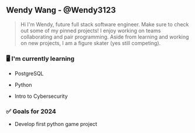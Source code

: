 ## Wendy Wang - @Wendy3123
>Hi I'm Wendy, future full stack software engineer. Make sure to check out some of my pinned projects!
>I enjoy working on teams collaborating and pair programming. 
>Aside from learning and working on new projects, I am a figure skater (yes still competing).
### 🖥 I'm currently learning
- PostgreSQL
* Python
+ Intro to Cybersecurity
### ✅ Goals for 2024
- Develop first python game project

<!--
**Wendy3123/Wendy3123** is a ✨ _special_ ✨ repository because its `README.md` (this file) appears on your GitHub profile.

Here are some ideas to get you started:

- 🔭 I’m currently working on ...
- 🌱 I’m currently learning SQL with pgAdmin and SQL shell
- 👯 I’m looking to collaborate on ...
- 🤔 I’m looking for help with ...
- 💬 Ask me about ...
- 📫 How to reach me: ...
- 😄 Pronouns: ...
- ⚡ Fun fact: ...
-->
